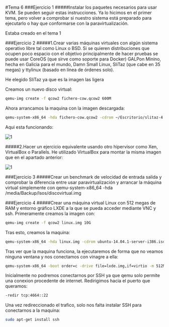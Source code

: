 #Tema 6
###Ejercicio 1
#####Instalar los paquetes necesarios para usar KVM. Se pueden seguir estas instrucciones. Ya lo hicimos en el primer tema, pero volver a comprobar si nuestro sistema está preparado para ejecutarlo o hay que conformarse con la paravirtualización.

Estaba creado en el tema 1

###Ejercicio 2
#####1.Crear varias máquinas virtuales con algún sistema operativo libre tal como Linux o BSD. Si se quieren distribuciones que ocupen poco espacio con el objetivo principalmente de hacer pruebas se puede usar CoreOS (que sirve como soporte para Docker) GALPon Minino, hecha en Galicia para el mundo, Damn Small Linux, SliTaz (que cabe en 35 megas) y ttylinux (basado en línea de órdenes solo).

He elegido SliTaz ya que es la imagen las ligera

Creamos un nuevo disco virtual:
```bash
qemu-img create -f qcow2 fichero-cow.qcow2 600M
```
Ahora arrancamos la maquina con la imagen descargada:
```bash
qemu-system-x86_64 -hda fichero-cow.qcow2 -cdrom ~/Escritorio/slitaz-4.0.iso
```
Aqui esta funcionando:

![1](https://github.com/JavideBaza/GII-2014/blob/master/ejercicios/JavierArandaIzquierdo/Capturas/1Tema6.png)

#####2.Hacer un ejercicio equivalente usando otro hipervisor como Xen, VirtualBox o Parallels.
He utilizado VirtualBox para montar la misma imagen que en el apartado anterior:

![1](https://github.com/JavideBaza/GII-2014/blob/master/ejercicios/JavierArandaIzquierdo/Capturas/2Tema6.png)

###Ejercicio 3
#####Crear un benchmark de velocidad de entrada salida y comprobar la diferencia entre usar paravirtualización y arrancar la máquina virtual simplemente con qemu-system-x86_64 -hda /media/Backup/Isos/discovirtual.img

###Ejercicio 4
#####Crear una máquina virtual Linux con 512 megas de RAM y entorno gráfico LXDE a la que se pueda acceder mediante VNC y ssh.
Primeramente creamos la imagen con:
```bash
qemu-img create -f qcow2 linux.img 10G
```
Tras esto, creamos la maquina:
```bash
qemu-system-x86_64 -hda linux.img -cdrom ubuntu-14.04.1-server-i386.iso -m 512M
```
Tras ver que la maquina funciona, la ejecutaremos de forma que no veamos ninguna ventana y nos conectamos con vinagre a ella:
```bash
qemu-system-x86_64 -boot order=c -drive file=lxde.img,if=virtio -m 512M -name ubuntu14 -vnc :1
```
Inicialmente no podremos conectarnos por SSH ya que qemu solo permite una conexion procedente de internet. Redirigimos hacia el puerto que queramos:
```bash
-redir tcp:4664::22
```
Una vez redireccionado el trafico, solo nos falta instalar SSH para conectarnos a la maquina:
```bash
sudo apt-get install ssh
```